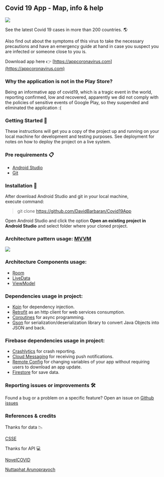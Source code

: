 
## Covid 19 App - Map, info & help

![](https://i.imgur.com/7xqYm47.png)

See the latest Covid 19 cases in more than 200 countries. 🌎

Also find out about the symptoms of this virus to take the necessary precautions and have an emergency guide at hand in case you suspect you are infected or someone close to you is.

Download app here  👉 [https://appcoronavirus.com](https://appcoronavirus.com)

### Why the application is not in the Play Store?

Being an informative app of covid19, which is a tragic event in the world, reporting confirmed, low and recovered, apparently we did not comply with the policies of sensitive events of Google Play, so they suspended and eliminated the application :(  

### Getting Started 🚀  
  
These instructions will get you a copy of the project up and running on your local machine for development and testing purposes. See deployment for notes on how to deploy the project on a live system.  
  
### Pre requirements 📋  
- [Android Studio](https://developer.android.com/studio/)  
- [Git](https://git-scm.com/downloads)  
  
### Installation 🔧  
After download Android Studio and git in your local machine,  
execute command:  
  
> git clone https://github.com/DavidBarbaran/Covid19App 
  
Open Android Studio and click the option **Open an existing project in Android Studio** and select folder where your cloned project.  
  
  
### Architecture pattern usage: [MVVM](https://developer.android.com/jetpack/docs/guide)  
  
![](https://developer.android.com/topic/libraries/architecture/images/final-architecture.png)  
  
### Architecture Components usage:  
- [Room](https://developer.android.com/topic/libraries/architecture/room)  
- [LiveData](https://developer.android.com/topic/libraries/architecture/livedata)  
- [ViewModel](https://developer.android.com/topic/libraries/architecture/viewmodel)  
  
### Dependencies usage in project:  
 - [Koin](https://github.com/InsertKoinIO/koin) for dependency injection.  
 - [Retrofit](https://github.com/square/retrofit) as an http client for web services consumption.  
 - [Coroutines](https://github.com/Kotlin/kotlinx.coroutines) for async programming.  
 - [Gson](https://github.com/google/gson) for serialization/deserialization library to convert Java Objects into JSON and back.  
  
### Firebase dependencies usage in project:  
 - [Crashlytics](https://firebase.google.com/docs/crashlytics) for crash reporting.  
 - [Cloud Messaging](https://firebase.google.com/docs/crashlytics) for receiving push notifications.  
 - [Remote Config](https://firebase.google.com/docs/crashlytics) for changing variables of your app without requiring users to download an app update.  
 - [Firestore](https://firebase.google.com/docs/firestore) for save data.
 
### Reporting issues or improvements  🛠

Found a bug or a problem on a specific feature? Open an issue on  [Github issues](https://github.com/DavidBarbaran/Covid19App/issues)

### References & credits

Thanks for data :chart_with_downwards_trend:

[CSSE](https://github.com/CSSEGISandData/COVID-19)

Thanks for API :computer: 

[NovelCOVID](https://github.com/NovelCOVID)

[Nuttaphat Arunoprayoch](https://github.com/nat236919)
